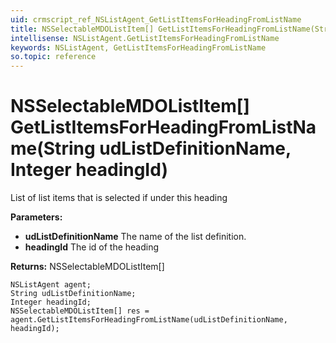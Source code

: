 ```yaml
---
uid: crmscript_ref_NSListAgent_GetListItemsForHeadingFromListName
title: NSSelectableMDOListItem[] GetListItemsForHeadingFromListName(String udListDefinitionName, Integer headingId)
intellisense: NSListAgent.GetListItemsForHeadingFromListName
keywords: NSListAgent, GetListItemsForHeadingFromListName
so.topic: reference
---
```


# NSSelectableMDOListItem[] GetListItemsForHeadingFromListName(String udListDefinitionName, Integer headingId)

List of list items that is selected if under this heading

**Parameters:**
 - **udListDefinitionName** The name of the list definition.
 - **headingId** The id of the heading

**Returns:** NSSelectableMDOListItem[]

```crmscript
NSListAgent agent;
String udListDefinitionName;
Integer headingId;
NSSelectableMDOListItem[] res = agent.GetListItemsForHeadingFromListName(udListDefinitionName, headingId);
```

